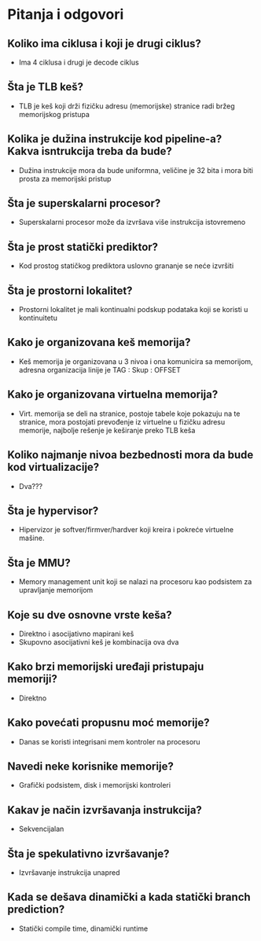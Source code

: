 # Pitanja i odgovori

## Koliko ima ciklusa i koji je drugi ciklus?

- Ima 4 ciklusa i drugi je decode ciklus

## Šta je TLB keš?

- TLB je keš koji drži fizičku adresu (memorijske) stranice radi bržeg memorijskog pristupa

## Kolika je dužina instrukcije kod pipeline-a? Kakva isntrukcija treba da bude?

- Dužina instrukcije mora da bude uniformna, veličine je 32 bita i mora biti prosta za memorijski pristup

## Šta je superskalarni procesor?

- Superskalarni procesor može da izvršava više instrukcija istovremeno

## Šta je prost statički prediktor?

- Kod prostog statičkog prediktora uslovno grananje se neće izvršiti

## Šta je prostorni lokalitet?

- Prostorni lokalitet je mali kontinualni podskup podataka koji se koristi u kontinuitetu

## Kako je organizovana keš memorija?

- Keš memorija je organizovana u 3 nivoa i ona komunicira sa memorijom,
adresna organizacija linije je TAG : Skup : OFFSET

## Kako je organizovana virtuelna memorija?

- Virt. memorija se deli na stranice, postoje tabele koje pokazuju na te stranice,
mora postojati prevođenje iz virtuelne u fizičku adresu memorije,
najbolje rešenje je keširanje preko TLB keša

## Koliko najmanje nivoa bezbednosti mora da bude kod virtualizacije?

- Dva???

## Šta je hypervisor?

- Hipervizor je softver/firmver/hardver koji kreira i pokreće virtuelne mašine.

## Šta je MMU?

- Memory management unit koji se nalazi na procesoru kao podsistem za
upravljanje memorijom

## Koje su dve osnovne vrste keša?

- Direktno i asocijativno mapirani keš
- Skupovno asocijativni keš je kombinacija ova dva

## Kako brzi memorijski uređaji pristupaju memoriji?

- Direktno

## Kako povećati propusnu moć memorije?

- Danas se koristi integrisani mem kontroler na procesoru

## Navedi neke korisnike memorije?

- Grafički podsistem, disk i memorijski kontroleri

## Kakav je način izvršavanja instrukcija?

- Sekvencijalan

## Šta je spekulativno izvršavanje?

- Izvršavanje instrukcija unapred

## Kada se dešava dinamički a kada statički branch prediction?

- Statički compile time, dinamički runtime
